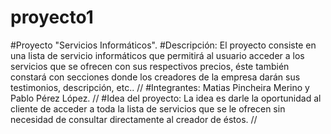 # proyecto1
#Proyecto "Servicios Informáticos". 
#Descripción: El proyecto consiste en una lista de servicio informáticos que permitirá al usuario acceder a los servicios que se ofrecen con sus respectivos precios, éste también constará con secciones donde los creadores de la empresa darán sus testimonios, descripción, etc.. //
#Integrantes: Matias Pincheira Merino y Pablo Pérez López. //
#Idea del proyecto: La idea es darle la oportunidad al cliente de acceder a toda la lista de servicios que se le ofrecen sin necesidad de consultar directamente al creador de éstos. //
